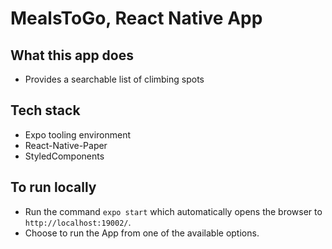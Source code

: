 # MealsToGo, React Native App

## What this app does
- Provides a searchable list of climbing spots

## Tech stack
- Expo tooling environment
- React-Native-Paper
- StyledComponents

## To run locally
- Run the command `expo start` which automatically opens the browser to `http://localhost:19002/`.
- Choose to run the App from one of the available options.
